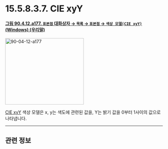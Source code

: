 # 15.5.8.3.7. CIE xyY

<a id="90-04-12-a177"></a>

#### [그림 90.4.12.a177. `표본점` 대화상자 → `목록` → `표본점` → `색상 모델(CIE xyY)` (Windows) (우리말)](./90-04-0012-sample_points.md#90-04-12-a177)
<img width="251" height="213" alt="90-04-12-a177" src="https://github.com/user-attachments/assets/bc62adae-9a1c-4dc4-bece-6f49a0887f5d" />

[CIE xyY](./19-glossaryx-color_model_cie_xyy.md) 색상 모델은 x, y는 색도에 관련된 값을, Y는 밝기 값을 0부터 1사이의 값으로 나타냅니다.

***

## 관련 정보

[](./19-glossaryx-color_model_cie_xyy.md)